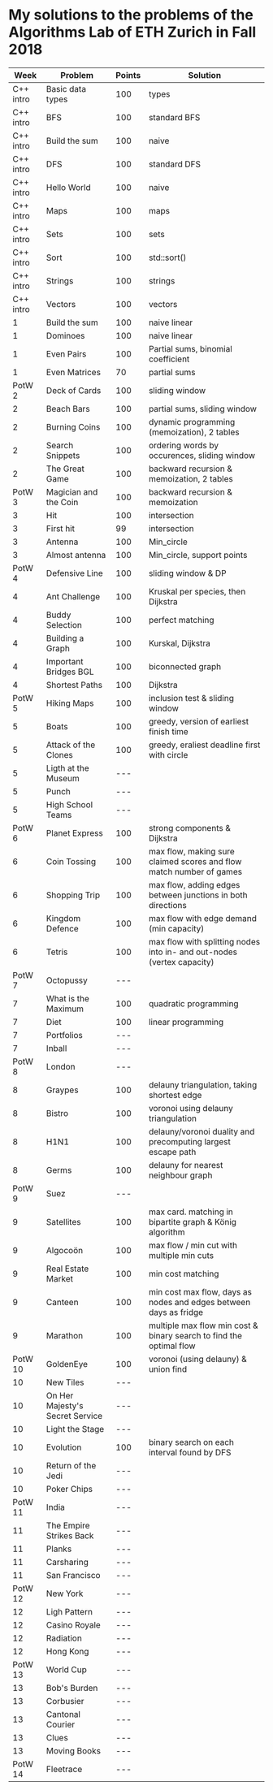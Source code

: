 # My solutions to the problems of the Algorithms Lab of ETH Zurich in Fall 2018

| Week      | Problem                         | Points | Solution                                                               |
| --------- | ------------------------------- | ------ | ---------------------------------------------------------------------- |
| C++ intro | Basic data types                | 100    | types                                                                  |
| C++ intro | BFS                             | 100    | standard BFS                                                           |
| C++ intro | Build the sum                   | 100    | naive                                                                  |
| C++ intro | DFS                             | 100    | standard DFS                                                           |
| C++ intro | Hello World                     | 100    | naive                                                                  |
| C++ intro | Maps                            | 100    | maps                                                                   |
| C++ intro | Sets                            | 100    | sets                                                                   |
| C++ intro | Sort                            | 100    | std::sort()                                                            |
| C++ intro | Strings                         | 100    | strings                                                                |
| C++ intro | Vectors                         | 100    | vectors                                                                |
| 1         | Build the sum                   | 100    | naive linear                                                           |
| 1         | Dominoes                        | 100    | naive linear                                                           |
| 1         | Even Pairs                      | 100    | Partial sums, binomial coefficient                                     |
| 1         | Even Matrices                   | 70     | partial sums                                                           |
| PotW 2    | Deck of Cards                   | 100    | sliding window                                                         |
| 2         | Beach Bars                      | 100    | partial sums, sliding window                                           |
| 2         | Burning Coins                   | 100    | dynamic programming (memoization), 2 tables                            |
| 2         | Search Snippets                 | 100    | ordering words by occurences, sliding window                           |
| 2         | The Great Game                  | 100    | backward recursion & memoization, 2 tables                             |
| PotW 3    | Magician and the Coin           | 100    | backward recursion & memoization                                       |
| 3         | Hit                             | 100    | intersection                                                           |
| 3         | First hit                       | 99     | intersection                                                           |
| 3         | Antenna                         | 100    | Min_circle                                                             |
| 3         | Almost antenna                  | 100    | Min_circle, support points                                             |
| PotW 4    | Defensive Line                  | 100    | sliding window & DP                                                    |
| 4         | Ant Challenge                   | 100    | Kruskal per species, then Dijkstra                                     |
| 4         | Buddy Selection                 | 100    | perfect matching                                                       |
| 4         | Building a Graph                | 100    | Kurskal, Dijkstra                                                      |
| 4         | Important Bridges BGL           | 100    | biconnected graph                                                      |
| 4         | Shortest Paths                  | 100    | Dijkstra                                                               |
| PotW 5    | Hiking Maps                     | 100    | inclusion test & sliding window                                        |
| 5         | Boats                           | 100    | greedy, version of earliest finish time                                |
| 5         | Attack of the Clones            | 100    | greedy, eraliest deadline first with circle                            |
| 5         | Ligth at the Museum             | ---    |                                                                        |
| 5         | Punch                           | ---    |                                                                        |
| 5         | High School Teams               | ---    |                                                                        |
| PotW 6    | Planet Express                  | 100    | strong components & Dijkstra                                           |
| 6         | Coin Tossing                    | 100    | max flow, making sure claimed scores and flow match number of games    |
| 6         | Shopping Trip                   | 100    | max flow, adding edges between junctions in both directions            |
| 6         | Kingdom Defence                 | 100    | max flow with edge demand (min capacity)                               |
| 6         | Tetris                          | 100    | max flow with splitting nodes into in- and out-nodes (vertex capacity) |
| PotW 7    | Octopussy                       | ---    |                                                                        |
| 7         | What is the Maximum             | 100    | quadratic programming                                                  |
| 7         | Diet                            | 100    | linear programming                                                     |
| 7         | Portfolios                      | ---    |                                                                        |
| 7         | Inball                          | ---    |                                                                        |
| PotW 8    | London                          | ---    |                                                                        |
| 8         | Graypes                         | 100    | delauny triangulation, taking shortest edge                            |
| 8         | Bistro                          | 100    | voronoi using delauny triangulation                                    |
| 8         | H1N1                            | 100    | delauny/voronoi duality and precomputing largest escape path           |
| 8         | Germs                           | 100    | delauny for nearest neighbour graph                                    |
| PotW 9    | Suez                            | ---    |                                                                        |
| 9         | Satellites                      | 100    | max card. matching in bipartite graph & König algorithm                |
| 9         | Algocoön                        | 100    | max flow / min cut with multiple min cuts                              |
| 9         | Real Estate Market              | 100    | min cost matching                                                      |
| 9         | Canteen                         | 100    | min cost max flow, days as nodes and edges between days as fridge      |
| 9         | Marathon                        | 100    | multiple max flow min cost & binary search to find the optimal flow    |
| PotW 10   | GoldenEye                       | 100    | voronoi (using delauny) & union find                                   |
| 10        | New Tiles                       | ---    |                                                                        |
| 10        | On Her Majesty's Secret Service | ---    |                                                                        |
| 10        | Light the Stage                 | ---    |                                                                        |
| 10        | Evolution                       | 100    | binary search on each interval found by DFS                            |
| 10        | Return of the Jedi              | ---    |                                                                        |
| 10        | Poker Chips                     | ---    |                                                                        |
| PotW 11   | India                           | ---    |                                                                        |
| 11        | The Empire Strikes Back         | ---    |                                                                        |
| 11        | Planks                          | ---    |                                                                        |
| 11        | Carsharing                      | ---    |                                                                        |
| 11        | San Francisco                   | ---    |                                                                        |
| PotW 12   | New York                        | ---    |                                                                        |
| 12        | Ligh Pattern                    | ---    |                                                                        |
| 12        | Casino Royale                   | ---    |                                                                        |
| 12        | Radiation                       | ---    |                                                                        |
| 12        | Hong Kong                       | ---    |                                                                        |
| PotW 13   | World Cup                       | ---    |                                                                        |
| 13        | Bob's Burden                    | ---    |                                                                        |
| 13        | Corbusier                       | ---    |                                                                        |
| 13        | Cantonal Courier                | ---    |                                                                        |
| 13        | Clues                           | ---    |                                                                        |
| 13        | Moving Books                    | ---    |                                                                        |
| PotW 14   | Fleetrace                       | ---    |                                                                        |
